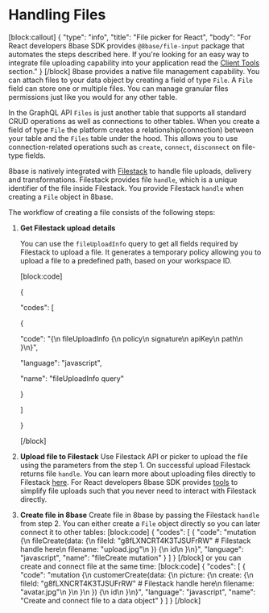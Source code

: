 # Handling Files

\[block:callout\] { "type": "info", "title": "File picker for React", "body": "For React developers 8base SDK provides `@8base/file-input` package that automates the steps described here. If you're looking for an easy way to integrate file uploading capability into your application read the [Client Tools](https://github.com/8base/Documentation/tree/4df3b0cc7b342fe0d3468fbf0a5cafa597c6f037/docs/api/file-upload/README.md) section." } \[/block\] 8base provides a native file management capability. You can attach files to your data object by creating a field of type `File`. A `File` field can store one or multiple files. You can manage granular files permissions just like you would for any other table.

In the GraphQL API `Files` is just another table that supports all standard CRUD operations as well as connections to other tables. When you create a field of type `File` the platform creates a relationship\(connection\) between your table and the `Files` table under the hood. This allows you to use connection-related operations such as `create`, `connect`, `disconnect` on file-type fields.

8base is natively integrated with [Filestack](https://www.filestack.com/) to handle file uploads, delivery and transformations. Filestack provides file `handle`, which is a unique identifier of the file inside Filestack. You provide Filestack `handle` when creating a `File` object in 8base.

The workflow of creating a file consists of the following steps:

1. **Get Filestack upload details**

   You can use the `fileUploadInfo` query to get all fields required by Filestack to upload a file. It generates a temporary policy allowing you to upload a file to a predefined path, based on your workspace ID.

   \[block:code\]

   {

   "codes": \[

   {

   "code": "{\n fileUploadInfo {\n policy\n signature\n apiKey\n path\n }\n}",

   "language": "javascript",

   "name": "fileUploadInfo query"

   }

   \]

   }

   \[/block\]

2. **Upload file to Filestack** Use Filestack API or picker to upload the file using the parameters from the step 1. On successful upload Filestack returns file `handle`. You can learn more about uploading files directly to Filestack [here](https://www.filestack.com/docs/concepts/uploading/). For React developers 8base SDK provides [tools](https://github.com/8base/Documentation/tree/4df3b0cc7b342fe0d3468fbf0a5cafa597c6f037/docs/api/file-upload/README.md) to simplify file uploads such that you never need to interact with Filestack directly.
3. **Create file in 8base** Create file in 8base by passing the Filestack `handle` from step 2. You can either create a `File` object directly so you can later connect it to other tables: \[block:code\] { "codes": \[ { "code": "mutation {\n fileCreate\(data: {\n fileId: \"g8fLXNCRT4K3TJSUFrRW\" \# Filestack handle here\n filename: \"upload.jpg\"\n }\) {\n id\n }\n}", "language": "javascript", "name": "fileCreate mutation" } \] } \[/block\] or you can create and connect file at the same time: \[block:code\] { "codes": \[ { "code": "mutation {\n customerCreate\(data: {\n picture: {\n create: {\n fileId: \"g8fLXNCRT4K3TJSUFrRW\" \# Filestack handle here\n filename: \"avatar.jpg\"\n }\n }\n }\) {\n id\n }\n}", "language": "javascript", "name": "Create and connect file to a data object" } \] } \[/block\]

